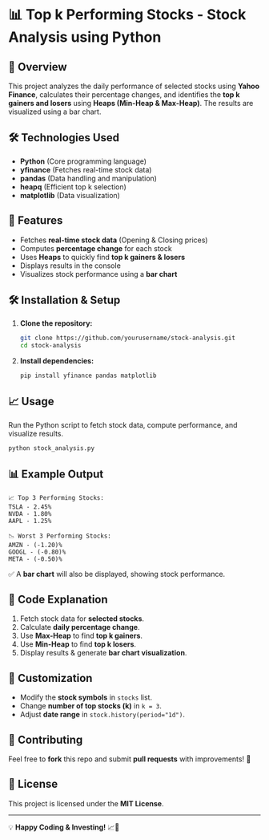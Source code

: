 # 📊 Top k Performing Stocks - Stock Analysis using Python

## 🚀 Overview
This project analyzes the daily performance of selected stocks using **Yahoo Finance**, calculates their percentage changes, and identifies the **top k gainers and losers** using **Heaps (Min-Heap & Max-Heap)**. The results are visualized using a bar chart.

## 🛠️ Technologies Used
- **Python** (Core programming language)
- **yfinance** (Fetches real-time stock data)
- **pandas** (Data handling and manipulation)
- **heapq** (Efficient top k selection)
- **matplotlib** (Data visualization)

## 📌 Features
- Fetches **real-time stock data** (Opening & Closing prices)
- Computes **percentage change** for each stock
- Uses **Heaps** to quickly find **top k gainers & losers**
- Displays results in the console
- Visualizes stock performance using a **bar chart**


## 🛠️ Installation & Setup
1. **Clone the repository:**
   ```bash
   git clone https://github.com/yourusername/stock-analysis.git
   cd stock-analysis
   ```
2. **Install dependencies:**
   ```bash
   pip install yfinance pandas matplotlib
   ```

## 📈 Usage
Run the Python script to fetch stock data, compute performance, and visualize results.
```bash
python stock_analysis.py
```

## 📊 Example Output
```
📈 Top 3 Performing Stocks:
TSLA - 2.45%
NVDA - 1.80%
AAPL - 1.25%

📉 Worst 3 Performing Stocks:
AMZN - (-1.20)%
GOOGL - (-0.80)%
META - (-0.50)%
```
✅ A **bar chart** will also be displayed, showing stock performance.

## 📜 Code Explanation
1. Fetch stock data for **selected stocks**.
2. Calculate **daily percentage change**.
3. Use **Max-Heap** to find **top k gainers**.
4. Use **Min-Heap** to find **top k losers**.
5. Display results & generate **bar chart visualization**.

## 📌 Customization
- Modify the **stock symbols** in `stocks` list.
- Change **number of top stocks (k)** in `k = 3`.
- Adjust **date range** in `stock.history(period="1d")`.

## 🤝 Contributing
Feel free to **fork** this repo and submit **pull requests** with improvements! 🚀

## 📜 License
This project is licensed under the **MIT License**.

---
💡 **Happy Coding & Investing!** 📈🚀

